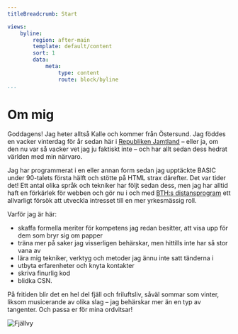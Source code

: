 ```yaml
---
titleBreadcrumb: Start

views:
    byline:
        region: after-main
        template: default/content
        sort: 1
        data:
            meta:
                type: content
                route: block/byline
...
```


Om mig
======

Goddagens! Jag heter alltså Kalle och kommer från Östersund. Jag föddes en vacker vinterdag för <script>document.write(new Date().getFullYear() - 1983);</script> år sedan här i 
[Republiken Jamtland](http://www.republikenjamtland.se/) – eller ja, om den nu var så vacker vet jag ju faktiskt inte – 
och har allt sedan dess hedrat världen med min närvaro.

Jag har programmerat i en eller annan form sedan jag upptäckte BASIC under 90-talets första hälft och stötte på HTML strax därefter. Det var tider det! 
Ett antal olika språk och tekniker har följt sedan dess, men jag har alltid haft en förkärlek för webben och gör nu i och med 
[BTH:s distansprogram](https://www.bth.se/distansutbildningar/webbprogrammering/) ett allvarligt försök att utveckla intresset till en mer yrkesmässig roll.

Varför jag är här:

* skaffa formella meriter för kompetens jag redan besitter, att visa upp för dem som bryr sig om papper
* träna mer på saker jag visserligen behärskar, men hittills inte har så stor vana av
* lära mig tekniker, verktyg och metoder jag ännu inte satt tänderna i
* utbyta erfarenheter och knyta kontakter
* skriva finurlig kod
* blidka CSN.

På fritiden blir det en hel del fjäll och friluftsliv, såväl sommar som vinter, liksom musicerande av olika slag – 
jag behärskar mer än en typ av tangenter. Och passa er för mina ordvitsar!

![Fjällvy](img/me.jpg)
